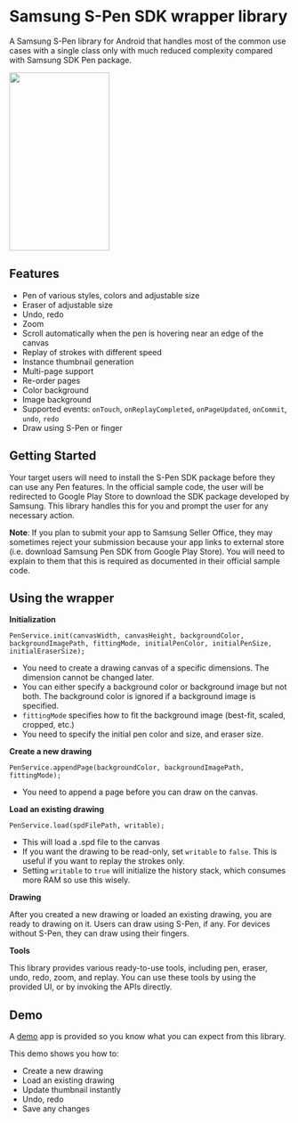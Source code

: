 Samsung S-Pen SDK wrapper library
===============================
A Samsung S-Pen library for Android that handles most of the common use cases with a single class only with much reduced complexity compared with Samsung SDK Pen package.

<img src="https://github.com/ayltai/Android-Lib-Pen/demo/screenshot" width="180" height="320" />

Features
--------
* Pen of various styles, colors and adjustable size
* Eraser of adjustable size
* Undo, redo
* Zoom
* Scroll automatically when the pen is hovering near an edge of the canvas
* Replay of strokes with different speed
* Instance thumbnail generation
* Multi-page support
* Re-order pages
* Color background
* Image background
* Supported events: `onTouch`, `onReplayCompleted`, `onPageUpdated`, `onCommit`, `undo`, `redo`
* Draw using S-Pen or finger

Getting Started
---------------
Your target users will need to install the S-Pen SDK package before they can use any Pen features. In the official sample code, the user will be redirected to Google Play Store to download the SDK package developed by Samsung. This library handles this for you and prompt the user for any necessary action.

**Note**: If you plan to submit your app to Samsung Seller Office, they may sometimes reject your submission because your app links to external store (i.e. download Samsung Pen SDK from Google Play Store). You will need to explain to them that this is required as documented in their official sample code.

Using the wrapper
-----------------

**Initialization**

`PenService.init(canvasWidth, canvasHeight, backgroundColor, backgroundImagePath, fittingMode, initialPenColor, initialPenSize, initialEraserSize);`

* You need to create a drawing canvas of a specific dimensions. The dimension cannot be changed later.
* You can either specify a background color or background image but not both. The background color is ignored if a background image is specified.
* `fittingMode` specifies how to fit the background image (best-fit, scaled, cropped, etc.)
* You need to specify the initial pen color and size, and eraser size.

**Create a new drawing**

`PenService.appendPage(backgroundColor, backgroundImagePath, fittingMode);`

* You need to append a page before you can draw on the canvas.

**Load an existing drawing**

`PenService.load(spdFilePath, writable);`

* This will load a .spd file to the canvas
* If you want the drawing to be read-only, set `writable` to `false`. This is useful if you want to replay the strokes only.
* Setting `writable` to `true` will initialize the history stack, which consumes more RAM so use this wisely.

**Drawing**

After you created a new drawing or loaded an existing drawing, you are ready to drawing on it. Users can draw using S-Pen, if any. For devices without S-Pen, they can draw using their fingers.

**Tools**

This library provides various ready-to-use tools, including pen, eraser, undo, redo, zoom, and replay. You can use these tools by using the provided UI, or by invoking the APIs directly.

Demo
----
A <a href="https://github.com/ayltai/Android-Lib-Pen/demo">demo</a> app is provided so you know what you can expect from this library.

This demo shows you how to:

* Create a new drawing
* Load an existing drawing
* Update thumbnail instantly
* Undo, redo
* Save any changes